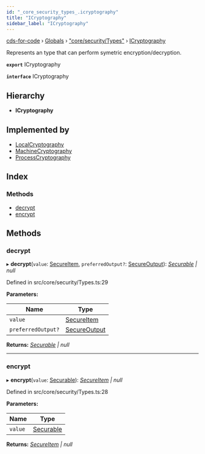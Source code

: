 ```yaml
---
id: "_core_security_types_.icryptography"
title: "ICryptography"
sidebar_label: "ICryptography"
---
```


[cds-for-code](../index.md) › [Globals](../globals.md) › ["core/security/Types"](../modules/_core_security_types_.md) › [ICryptography](_core_security_types_.icryptography.md)

Represents an type that can perform symetric encryption/decryption.

**`export`** ICryptography

**`interface`** ICryptography

## Hierarchy

* **ICryptography**

## Implemented by

* [LocalCryptography](../classes/_core_security_encryption_.localcryptography.md)
* [MachineCryptography](../classes/_core_security_encryption_.machinecryptography.md)
* [ProcessCryptography](../classes/_core_security_encryption_.processcryptography.md)

## Index

### Methods

* [decrypt](_core_security_types_.icryptography.md#decrypt)
* [encrypt](_core_security_types_.icryptography.md#encrypt)

## Methods

###  decrypt

▸ **decrypt**(`value`: [SecureItem](../classes/_core_security_types_.secureitem.md), `preferredOutput?`: [SecureOutput](../enums/_core_security_types_.secureoutput.md)): *[Securable](../modules/_core_security_types_.md#securable) | null*

Defined in src/core/security/Types.ts:29

**Parameters:**

Name | Type |
------ | ------ |
`value` | [SecureItem](../classes/_core_security_types_.secureitem.md) |
`preferredOutput?` | [SecureOutput](../enums/_core_security_types_.secureoutput.md) |

**Returns:** *[Securable](../modules/_core_security_types_.md#securable) | null*

___

###  encrypt

▸ **encrypt**(`value`: [Securable](../modules/_core_security_types_.md#securable)): *[SecureItem](../classes/_core_security_types_.secureitem.md) | null*

Defined in src/core/security/Types.ts:28

**Parameters:**

Name | Type |
------ | ------ |
`value` | [Securable](../modules/_core_security_types_.md#securable) |

**Returns:** *[SecureItem](../classes/_core_security_types_.secureitem.md) | null*

